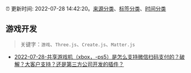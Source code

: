 :alarm_clock: 更新时间: 2022-07-28 14:42:20。[来源分类](../README.md)、[标签分类](../TAGS.md)、[时间分类](../TIMELINE.md)

## 游戏开发


> 关键字：`游戏`、`Three.js`、`Create.js`、`Matter.js`



- [2022-07-28-共享游戏机（xbox，-ps5）是怎么支持微信扫码支付的？破解？大客户支持？还是第三方公司开发的插件？](https://www.v2ex.com/t/869318) 